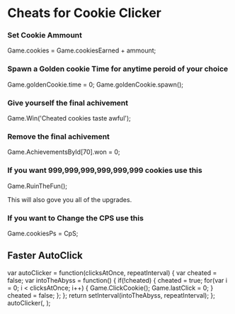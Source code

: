 # Cheats for Cookie Clicker

### Set Cookie Ammount
Game.cookies = Game.cookiesEarned + ammount;

### Spawn a Golden cookie Time for anytime peroid of your choice
Game.goldenCookie.time = 0;
Game.goldenCookie.spawn();

### Give yourself the final achivement
Game.Win('Cheated cookies taste awful');

### Remove the final achivement
Game.AchievementsById[70].won = 0;

### If you want 999,999,999,999,999,999 cookies use this
Game.RuinTheFun();

This will also gove you all of the upgrades.

### If you want to Change the CPS use this
Game.cookiesPs = CpS;

## Faster AutoClick
var autoClicker = function(clicksAtOnce, repeatInterval) {
    var cheated = false;
    var intoTheAbyss = function() {
        if(!cheated) {
            cheated = true;
            for(var i = 0; i < clicksAtOnce; i++) {
                Game.ClickCookie();
                Game.lastClick = 0;
            }
            cheated = false;
        };
    };
    return setInterval(intoTheAbyss, repeatInterval);
};
autoClicker(<amount of clicks>, <milliseconds interval>);
